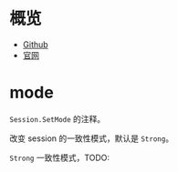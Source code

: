 
# 概览

* [Github](https://github.com/go-mgo/mgo)
* [官网](https://labix.org/mgo)


# mode

`Session.SetMode` 的注释。

改变 session 的一致性模式，默认是 `Strong`。

`Strong` 一致性模式，TODO: